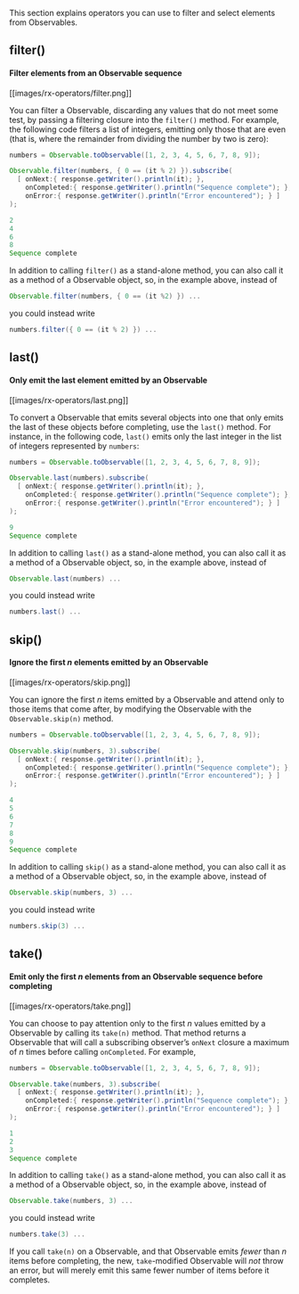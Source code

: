 This section explains operators you can use to filter and select elements from Observables.

## filter()

#### Filter elements from an Observable sequence

[[images/rx-operators/filter.png]]

You can filter a Observable, discarding any values that do not meet some test, by passing a filtering closure into the `filter()` method. For example, the following code filters a list of integers, emitting only those that are even (that is, where the remainder from dividing the number by two is zero):

```groovy
numbers = Observable.toObservable([1, 2, 3, 4, 5, 6, 7, 8, 9]);

Observable.filter(numbers, { 0 == (it % 2) }).subscribe(
  [ onNext:{ response.getWriter().println(it); },
    onCompleted:{ response.getWriter().println("Sequence complete"); },
    onError:{ response.getWriter().println("Error encountered"); } ]
);

2
4
6
8
Sequence complete
```

In addition to calling `filter()` as a stand-alone method, you can also call it as a method of a Observable object, so, in the example above, instead of 

```groovy
Observable.filter(numbers, { 0 == (it %2) }) ...
```
you could instead write 

```groovy
numbers.filter({ 0 == (it % 2) }) ...
```


## last()

#### Only emit the last element emitted by an Observable

[[images/rx-operators/last.png]]

To convert a Observable that emits several objects into one that only emits the last of these objects before completing, use the `last()` method. For instance, in the following code, `last()` emits only the last integer in the list of integers represented by `numbers`:

```groovy
numbers = Observable.toObservable([1, 2, 3, 4, 5, 6, 7, 8, 9]);

Observable.last(numbers).subscribe(
  [ onNext:{ response.getWriter().println(it); },
    onCompleted:{ response.getWriter().println("Sequence complete"); },
    onError:{ response.getWriter().println("Error encountered"); } ]
);

9
Sequence complete
```

In addition to calling `last()` as a stand-alone method, you can also call it as a method of a Observable object, so, in the example above, instead of 

```groovy
Observable.last(numbers) ...
```
 
you could instead write

```groovy
numbers.last() ...
```


## skip()

#### Ignore the first _n_ elements emitted by an Observable

[[images/rx-operators/skip.png]]

You can ignore the first _n_ items emitted by a Observable and attend only to those items that come after, by modifying the Observable with the `Observable.skip(n)` method.

```groovy
numbers = Observable.toObservable([1, 2, 3, 4, 5, 6, 7, 8, 9]);

Observable.skip(numbers, 3).subscribe(
  [ onNext:{ response.getWriter().println(it); },
    onCompleted:{ response.getWriter().println("Sequence complete"); },
    onError:{ response.getWriter().println("Error encountered"); } ]
);

4
5
6
7
8
9
Sequence complete
```

In addition to calling `skip()` as a stand-alone method, you can also call it as a method of a Observable object, so, in the example above, instead of 

```groovy
Observable.skip(numbers, 3) ...
```

you could instead write 

```groovy
numbers.skip(3) ...
```

## take()

#### Emit only the first _n_ elements from an Observable sequence before completing

[[images/rx-operators/take.png]]

You can choose to pay attention only to the first _n_ values emitted by a Observable by calling its `take(n)` method. That method returns a Observable that will call a subscribing observer’s `onNext` closure a maximum of _n_ times before calling `onCompleted`. For example,

```groovy
numbers = Observable.toObservable([1, 2, 3, 4, 5, 6, 7, 8, 9]);

Observable.take(numbers, 3).subscribe(
  [ onNext:{ response.getWriter().println(it); },
    onCompleted:{ response.getWriter().println("Sequence complete"); },
    onError:{ response.getWriter().println("Error encountered"); } ]
);

1
2
3
Sequence complete
```

In addition to calling `take()` as a stand-alone method, you can also call it as a method of a Observable object, so, in the example above, instead of 

```groovy
Observable.take(numbers, 3) ...
```
you could instead write 

```groovy
numbers.take(3) ...
```

If you call `take(n)` on a Observable, and that Observable emits _fewer_ than _n_ items before completing, the new, `take`-modified Observable will _not_ throw an error, but will merely emit this same fewer number of items before it completes.